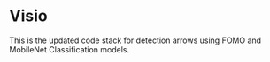 # Visio
This is the updated code stack for detection arrows using FOMO and MobileNet Classification models.
